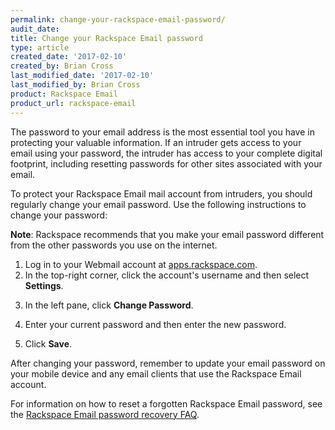 ```yaml
---
permalink: change-your-rackspace-email-password/
audit_date:
title: Change your Rackspace Email password
type: article
created_date: '2017-02-10'
created_by: Brian Cross
last_modified_date: '2017-02-10'
last_modified_by: Brian Cross
product: Rackspace Email
product_url: rackspace-email
---
```

The password to your email address is the most essential tool you have in protecting your valuable information. If an intruder gets access to your email using your password, the intruder has access to your complete digital footprint, including resetting passwords for other sites associated with your email.

To protect your Rackspace Email mail account from intruders, you should regularly change your email password. Use the following instructions to change your password:

**Note**: Rackspace recommends that you make your email password different from the other passwords you use on the internet.

1. Log in to your Webmail account at [apps.rackspace.com](https://apps.rackspace.com).
2. In the top-right corner, click the account's username and then select **Settings**.
<!--insert image step 2a-->
<!--insert image step 2b-->
3. In the left pane, click **Change Password**.
<!--insert image step 3-->
4. Enter your current password and then enter the new password.
<!--insert image step 4-->
5. Click **Save**.

After changing your password, remember to update your email password on your mobile device and any email clients that use the Rackspace Email account. 

For information on how to reset a forgotten Rackspace Email password, see the [Rackspace Email password recovery FAQ](https://support.rackspace.com/how-to/rackspace-email-password-recovery-faq/).

